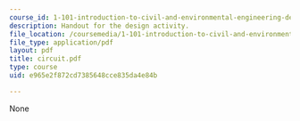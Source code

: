 ```yaml
---
course_id: 1-101-introduction-to-civil-and-environmental-engineering-design-i-fall-2005
description: Handout for the design activity.
file_location: /coursemedia/1-101-introduction-to-civil-and-environmental-engineering-design-i-fall-2005/e965e2f872cd7385648cce835da4e84b_circuit.pdf
file_type: application/pdf
layout: pdf
title: circuit.pdf
type: course
uid: e965e2f872cd7385648cce835da4e84b

---
```

None